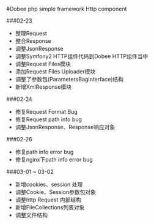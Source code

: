 #Dobee php simple framework Http component

###02-23
* 整理Request
* 整合Response
* 调整JsonResponse
* 调整Symfony2 HTTP组件代码到Dobee HTTP组件当中
* 调整Request Files模块
* 添加Request Files Uploader模块
* 调整了参数包(ParametersBagInterface)结构
* 新增XmlResponse模块

###02-24
* 修复Request Format Bug
* 修复Request path info bug
* 调整JsonResponse、Response响应对象

###02-26
* 修复path info error bug
* 修复nginx下path info error bug

###03-01 ~ 03-02
* 新增cookies、session 处理
* 调整Cookie、Session参数包对象
* 调整http Request 内部结构
* 新增FileCollections列表对象
* 调整文件结构